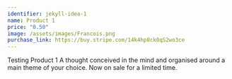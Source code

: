 ```yaml
---
identifier: jekyll-idea-1
name: Product 1 
price: "0.50"
image: /assets/images/Francois.png
purchase_link: https://buy.stripe.com/14k4hp8ck0qS2wo3ce
---
```

Testing Product 1 A thought conceived in the mind and organised around a main theme of your choice. Now on sale for a limited time.


